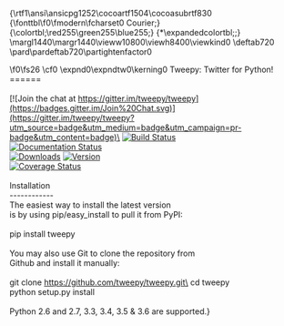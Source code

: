 {\rtf1\ansi\ansicpg1252\cocoartf1504\cocoasubrtf830
{\fonttbl\f0\fmodern\fcharset0 Courier;}
{\colortbl;\red255\green255\blue255;}
{\*\expandedcolortbl;;}
\margl1440\margr1440\vieww10800\viewh8400\viewkind0
\deftab720
\pard\pardeftab720\partightenfactor0

\f0\fs26 \cf0 \expnd0\expndtw0\kerning0
Tweepy: Twitter for Python!\
======\
\
[![Join the chat at https://gitter.im/tweepy/tweepy](https://badges.gitter.im/Join%20Chat.svg)](https://gitter.im/tweepy/tweepy?utm_source=badge&utm_medium=badge&utm_campaign=pr-badge&utm_content=badge)\
[![Build Status](http://img.shields.io/travis/tweepy/tweepy/master.svg?style=flat)](https://travis-ci.org/tweepy/tweepy)\
[![Documentation Status](http://img.shields.io/badge/docs-v3.6.0-brightgreen.svg?style=flat)](http://docs.tweepy.org)\
[![Downloads](http://img.shields.io/pypi/dm/tweepy.svg?style=flat)](https://crate.io/packages/tweepy) [![Version](http://img.shields.io/pypi/v/tweepy.svg?style=flat)](https://crate.io/packages/tweepy)\
[![Coverage Status](https://img.shields.io/coveralls/tweepy/tweepy/master.svg?style=flat)](https://coveralls.io/r/tweepy/tweepy?branch=master)\
\
Installation\
------------\
The easiest way to install the latest version\
is by using pip/easy_install to pull it from PyPI:\
\
    pip install tweepy\
\
You may also use Git to clone the repository from\
Github and install it manually:\
\
    git clone https://github.com/tweepy/tweepy.git\
    cd tweepy\
    python setup.py install\
\
Python 2.6 and 2.7, 3.3, 3.4, 3.5 & 3.6 are supported.}